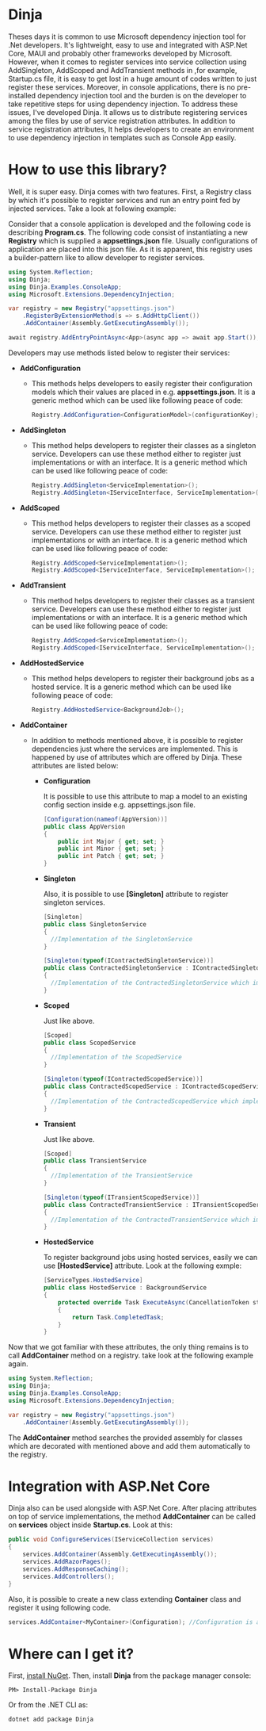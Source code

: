 # Dinja
Theses days it is common to use Microsoft dependency injection tool for .Net developers. It's lightweight, easy to use and integrated with ASP.Net Core, MAUI and probably other frameworks developed by Microsoft. However, when it comes to register services into service collection using AddSingleton, AddScoped and AddTransient methods in ,for example, Startup.cs file, it is easy to get lost in a huge amount of codes written to just register these services. Moreover, in console applications, there is no pre-installed dependency injection tool and the burden is on the developer to take repetitive steps for using dependency injection. To address these issues, I've developed Dinja. It allows us to distribute registering services among the files by use of service registration attributes. In addition to service registration attributes, It helps developers to create an environment to use dependency injection in templates such as Console App easily.



# How to use this library?

Well, it is super easy. Dinja comes with two features. First, a Registry class by which it's possible to register services and run an entry point fed by injected services. Take a look at following example:

Consider that a console application is developed and the following code is describing **Program.cs**. The following code consist of instantiating a new **Registry** which is supplied a **appsettings.json** file. Usually configurations of application are placed into this json file. As it is apparent, this registry uses a builder-pattern like to allow developer to register services.

```c#
using System.Reflection;
using Dinja;
using Dinja.Examples.ConsoleApp;
using Microsoft.Extensions.DependencyInjection;

var registry = new Registry("appsettings.json")
    .RegisterByExtensionMethod(s => s.AddHttpClient())
    .AddContainer(Assembly.GetExecutingAssembly());

await registry.AddEntryPointAsync<App>(async app => await app.Start());
```

Developers may use methods listed below to register their services:

* **AddConfiguration**

  * This methods helps developers to easily register their configuration models which their values are placed in e.g. **appsettings.json**. It is a generic method which can be used like following peace of code:

    ```c#
    Registry.AddConfiguration<ConfigurationModel>(configurationKey);
    ```

* **AddSingleton**

  * This method helps developers to register their classes as a singleton service.  Developers can use these method either to register just implementations or with an interface. It is a generic method which can be used like following peace of code:

    ```c#
    Registry.AddSingleton<ServiceImplementation>();
    Registry.AddSingleton<IServiceInterface, ServiceImplementation>();
    ```

* **AddScoped**

  * This method helps developers to register their classes as a scoped service.  Developers can use these method either to register just implementations or with an interface. It is a generic method which can be used like following peace of code:

    ```c#
    Registry.AddScoped<ServiceImplementation>();
    Registry.AddScoped<IServiceInterface, ServiceImplementation>();
    ```

    

* **AddTransient**

  * This method helps developers to register their classes as a transient service.  Developers can use these method either to register just implementations or with an interface. It is a generic method which can be used like following peace of code:

    ```c#
    Registry.AddScoped<ServiceImplementation>();
    Registry.AddScoped<IServiceInterface, ServiceImplementation>();
    ```

    

* **AddHostedService**

  * This method helps developers to register their background jobs as a hosted service. It is a generic method which can be used like following peace of code:

    ```c#
    Registry.AddHostedService<BackgroundJob>();
    ```

    

* **AddContainer**

  * In addition to methods mentioned above, it is possible to register dependencies just where the services are implemented. This is happened by use of attributes which are offered by Dinja. These attributes are listed below:

    * **Configuration**

      It is possible to use this attribute to map a model to an existing config section inside e.g. appsettings.json file.

      ```c#
      [Configuration(nameof(AppVersion))]
      public class AppVersion
      {
          public int Major { get; set; }
          public int Minor { get; set; }
          public int Patch { get; set; }
      }
      ```

      

    * **Singleton**

      Also, it is possible to use **[Singleton]** attribute to register singleton services.

      ```c#
      [Singleton]
      public class SingletonService
      {
      	//Implementation of the SingletonService
      }
      ```

      ```c#
      [Singleton(typeof(IContractedSingletonService))]
      public class ContractedSingletonService : IContractedSingletonService
      {
      	//Implementation of the ContractedSingletonService which implements IContrctedSingletonService
      }
      ```

      

    * **Scoped**

      Just like above.

      ```C#
      [Scoped]
      public class ScopedService
      {
      	//Implementation of the ScopedService
      }
      ```

      ```c#
      [Singleton(typeof(IContractedScopedService))]
      public class ContractedScopedService : IContractedScopedService
      {
      	//Implementation of the ContractedScopedService which implements IContrctedScopedService
      }
      ```

      

    * **Transient**

      Just like above.

      ```c#
      [Scoped]
      public class TransientService
      {
      	//Implementation of the TransientService
      }
      ```

      ```c#
      [Singleton(typeof(ITransientScopedService))]
      public class ContractedTransientService : ITransientScopedService
      {
      	//Implementation of the ContractedTransientService which implements IContrctedTransientService
      }
      ```

      

    * **HostedService**

      To register background jobs using hosted services, easily we can use **[HostedService]** attribute. Look at the following exmple:

      ```c#
      [ServiceTypes.HostedService]
      public class HostedService : BackgroundService
      {
          protected override Task ExecuteAsync(CancellationToken stoppingToken)
          {
              return Task.CompletedTask;
          }
      }
      ```

Now that we got familiar with these attributes, the only thing remains is to call **AddContainer** method on a registry. take look at the following example again.					

```c#
using System.Reflection;
using Dinja;
using Dinja.Examples.ConsoleApp;
using Microsoft.Extensions.DependencyInjection;

var registry = new Registry("appsettings.json")
    .AddContainer(Assembly.GetExecutingAssembly());
```

The **AddContainer** method searches the provided assembly for classes which are decorated with mentioned above and add them automatically to the registry.



# Integration with ASP.Net Core

Dinja also can be used alongside with ASP.Net Core. After placing attributes on top of service implementations, the method **AddContainer** can be called on **services** object inside **Startup.cs**. Look at this:

```c#
public void ConfigureServices(IServiceCollection services)
{
    services.AddContainer(Assembly.GetExecutingAssembly());    
    services.AddRazorPages();
    services.AddResponseCaching();
    services.AddControllers();
}
```



Also, it is possible to create a new class extending **Container** class and register it using following code.

```c#
services.AddContainer<MyContainer>(Configuration); //Configuration is a global variable inside Startup.cs
```



# Where can I get it?

First, [install NuGet](http://docs.nuget.org/docs/start-here/installing-nuget). Then, install **Dinja** from the package manager console:

```
PM> Install-Package Dinja
```

Or from the .NET CLI as:

```
dotnet add package Dinja
```
